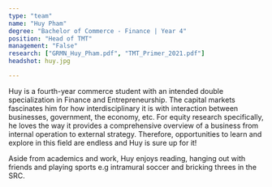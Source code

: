 ```yaml
---
type: "team"
name: "Huy Pham"
degree: "Bachelor of Commerce - Finance | Year 4"
position: "Head of TMT"
management: "False"
research: ["GRMN_Huy_Pham.pdf", "TMT_Primer_2021.pdf"]
headshot: huy.jpg

---
```


Huy is a fourth-year commerce student with an intended double specialization in Finance and Entrepreneurship. The capital markets fascinates him for how interdisciplinary it is with interaction between businesses, government, the economy, etc. For equity research specifically, he loves the way it provides a comprehensive overview of a business from internal operation to external strategy. Therefore, opportunities to learn and explore in this field are endless and Huy is sure up for it!

Aside from academics and work, Huy enjoys reading, hanging out with friends and playing sports e.g intramural soccer and bricking threes in the SRC.
